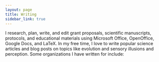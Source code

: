```yaml
---
layout: page
title: Writing
sidebar_link: true
---
```


<html>
  <head>
    <script src="https://cdnjs.cloudflare.com/ajax/libs/Chart.js/2.5.0/Chart.min.js"></script> 
  </head>
  <body>  
  <p>I research, plan, write, and edit grant proposals, scientific manuscripts, protocols, and educational materials using Microsoft Office, OpenOffice, Google Docs, and LaTeX. In my free time, I love to write popular science articles and blog posts on topics like evolution and sensory illusions and perception. Some organizations I have written for include:</p>
    
</body>
</html>

